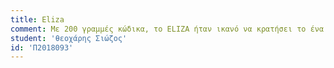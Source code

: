 ```yaml
---
title: Eliza
comment: Με 200 γραμμές κώδικα, το ELIZA ήταν ικανό να κρατήσει το ένα άκρο μιας συνομιλίας με έναν άνθρωπο. Το πρόγραμμα ήταν στοιχειώδες αλλά πολύ αποτελεσματικό. Οσοι δοκίμαζαν το ELIZA αισθάνονταν τόσο άνετα με το μηχάνημα που άρχισαν να χρησιμοποιούν το πρόγραμμα ως ένα είδος εξομολογητή. Προσωπικά προβλήματα κοινοποιήθηκαν για τη συμβουλή της ELIZA οπου είχε την ικανότητα να ακούει χωρίς κρίση
student: 'θεοχάρης Σιώζος'
id: 'Π2018093'
---
```

